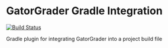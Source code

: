 # GatorGrader Gradle Integration

[![Build Status](https://api.travis-ci.org/Michionlion/gatorgrader-plugin.svg?branch=master)](https://travis-ci.org/Michionlion/gatorgrader-plugin)

Gradle plugin for integrating GatorGrader into a project build file
